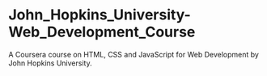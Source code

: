 # John_Hopkins_University-Web_Development_Course
A Coursera course on HTML, CSS and JavaScript for Web Development by John Hopkins University.
